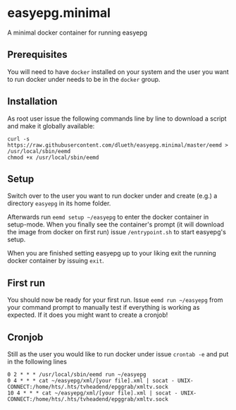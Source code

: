 # easyepg.minimal
A minimal docker container for running easyepg

## Prerequisites
You will need to have `docker` installed on your system and the user you want to run docker under needs to be in the `docker` group.

## Installation
As root user issue the following commands line by line to download a script and make it globally available:

``` 
curl -s https://raw.githubusercontent.com/dlueth/easyepg.minimal/master/eemd > /usr/local/sbin/eemd
chmod +x /usr/local/sbin/eemd
```

## Setup
Switch over to the user you want to run docker under and create (e.g.) a directory `easyepg` in its home folder.

Afterwards run `eemd setup ~/easyepg` to enter the docker container in setup-mode. When you finally see the container's prompt (it will download the image from docker on first run) issue `/entrypoint.sh` to start easyepg's setup.

When you are finished setting easyepg up to your liking exit the running docker container by issuing `exit`.

## First run
You should now be ready for your first run. Issue `eemd run ~/easyepg` from your command prompt to manually test if everything is working as expected. If it does you might want to create a cronjob!

## Cronjob
Still as the user you would like to run docker under issue `crontab -e` and put in the following lines

```
0 2 * * * /usr/local/sbin/eemd run ~/easyepg
0 4 * * * cat ~/easyepg/xml/[your file].xml | socat - UNIX-CONNECT:/home/hts/.hts/tvheadend/epggrab/xmltv.sock
10 4 * * * cat ~/easyepg/xml/[your file].xml | socat - UNIX-CONNECT:/home/hts/.hts/tvheadend/epggrab/xmltv.sock
```
